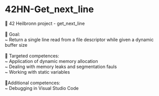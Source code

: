 # 42HN-Get_next_line

:rocket: 42 Heilbronn project - get_next_line<br />
<br />
:dart: Goal: <br />
  ~ Return a single line read from a file descriptor while given a dynamic buffer size<br />
<br />
:medal_sports: Targeted competences: <br />
  ~ Application of dynamic memory allocation<br />
  ~ Dealing with memory leaks and segmentation fauls<br />
  ~ Working with static variables <br />
<br />
:2nd_place_medal:Additional competences: <br />
  ~ Debugging in Visual Studio Code
